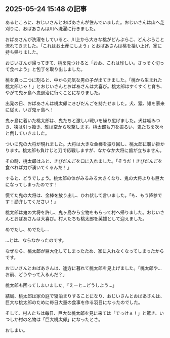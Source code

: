 ## 2025-05-24 15:48 の記事
あるところに、おじいさんとおばあさんが住んでいました。おじいさんは山へ芝刈りに、おばあさんは川へ洗濯に行きました。

おばあさんが洗濯をしていると、川上から大きな桃がどんぶらこ、どんぶらこと流れてきました。「これはお土産にしよう」とおばあさんは桃を拾い上げ、家に持ち帰りました。

おじいさんが帰ってきて、桃を見つけると「おお、これは珍しい。さっそく切って食べよう」と包丁を取り出しました。

桃を真っ二つに割ると、中から元気な男の子が出てきました。「桃から生まれた桃太郎じゃ！」とおじいさんとおばあさんは大喜び。桃太郎はすくすくと育ち、やがて鬼ヶ島へ鬼退治に行くことになりました。

出発の日、おばあさんは桃太郎にきびだんごを持たせました。犬、猿、雉を家来に従え、いざ鬼ヶ島へ！

鬼ヶ島に着いた桃太郎は、鬼たちと激しい戦いを繰り広げました。犬は噛みつき、猿は引っ掻き、雉は空から攻撃します。桃太郎も刀を振るい、鬼たちを次々と倒していきました。

ついに鬼の大将が現れました。大将は大きな金棒を振り回し、桃太郎に襲い掛かります。桃太郎も負けじと刀で応戦しますが、なかなか大将に歯が立ちません。

その時、桃太郎はふと、きびだんごを口に入れました。「そうだ！きびだんごを食べれば力が湧いてくるんだ！」

すると、どうでしょう。桃太郎の体がみるみる大きくなり、鬼の大将よりも巨大になってしまったのです！

慌てた鬼の大将は、金棒を放り出し、ひれ伏して言いました。「も、もう降参です！勘弁してください！」

桃太郎は鬼の大将を許し、鬼ヶ島から宝物をもらって村へ帰りました。おじいさんとおばあさんは大喜び。村人たちも桃太郎を英雄として迎えました。

めでたし、めでたし…

…とは、ならなかったのです。

なぜなら、桃太郎が巨大化してしまったため、家に入れなくなってしまったからです。

おじいさんとおばあさんは、途方に暮れて桃太郎を見上げました。「桃太郎や…お前、どうやって入るんだ？」

桃太郎も困ってしまいました。「えーと…どうしよう…」

結局、桃太郎は家の庭で寝泊まりすることになり、おじいさんとおばあさんは、巨大な桃太郎のために毎日大量の食事を作る羽目になったのでした。

そして、村人たちは毎日、巨大な桃太郎を見に来ては「でっけぇ！」と驚き、いつしか村の名物は「巨大桃太郎」になったとさ。

おしまい。

